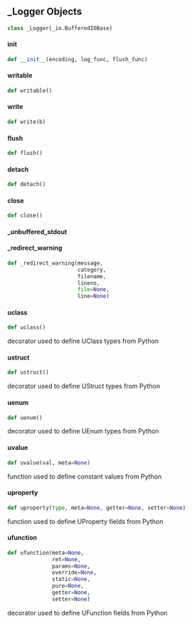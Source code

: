 ## _Logger Objects

```python
class _Logger(_io.BufferedIOBase)
```

<a id="unreal._Logger.__init__"></a>

#### __init__

```python
def __init__(encoding, log_func, flush_func)
```

<a id="unreal._Logger.writable"></a>

#### writable

```python
def writable()
```

<a id="unreal._Logger.write"></a>

#### write

```python
def write(b)
```

<a id="unreal._Logger.flush"></a>

#### flush

```python
def flush()
```

<a id="unreal._Logger.detach"></a>

#### detach

```python
def detach()
```

<a id="unreal._Logger.close"></a>

#### close

```python
def close()
```

<a id="unreal._unbuffered_stdout"></a>

#### _unbuffered_stdout

<a id="unreal._redirect_warning"></a>

#### _redirect_warning

```python
def _redirect_warning(message,
                      category,
                      filename,
                      lineno,
                      file=None,
                      line=None)
```

<a id="unreal.uclass"></a>

#### uclass

```python
def uclass()
```

decorator used to define UClass types from Python

<a id="unreal.ustruct"></a>

#### ustruct

```python
def ustruct()
```

decorator used to define UStruct types from Python

<a id="unreal.uenum"></a>

#### uenum

```python
def uenum()
```

decorator used to define UEnum types from Python

<a id="unreal.uvalue"></a>

#### uvalue

```python
def uvalue(val, meta=None)
```

function used to define constant values from Python

<a id="unreal.uproperty"></a>

#### uproperty

```python
def uproperty(type, meta=None, getter=None, setter=None)
```

function used to define UProperty fields from Python

<a id="unreal.ufunction"></a>

#### ufunction

```python
def ufunction(meta=None,
              ret=None,
              params=None,
              override=None,
              static=None,
              pure=None,
              getter=None,
              setter=None)
```

decorator used to define UFunction fields from Python

<a id="unreal.AutomationScheduler"></a>